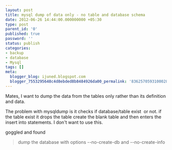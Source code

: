 ```yaml
---
layout: post
title: mysql dump of data only - no table and database schema
date: 2012-06-26 14:44:00.000000000 +05:30
type: post
parent_id: '0'
published: true
password: ''
status: publish
categories:
- backup
- database
- Mysql
tags: []
meta:
  blogger_blog: ijuned.blogspot.com
  blogger_7553295648c4d8ebded8b8484926da00_permalink: '8362570593100028970'
---
```

<div dir="ltr" style="text-align:left;">Mates, I want to dump the data from the tables only rather than its <span class="IL_AD" id="IL_AD4">definition<span class="IL_AD_ICON"></span></span> and data.</p>
<p>The problem with mysqldump is it checks if database/table <span class="IL_AD" id="IL_AD1">exist<span class="IL_AD_ICON"></span></span>  or not. if <span class="IL_AD" id="IL_AD3">the table<span class="IL_AD_ICON"></span></span> exist it drops the table create the blank table and then enters the insert into <span class="IL_AD" id="IL_AD5">statements<span class="IL_AD_ICON"></span></span>. I don't want to use this.</p>
<p><a name="more"></a>goggled and found </p>
<blockquote class="tr_bq"><div class="quote">dump the database with options --no-create-db and --no-create-info</div>
</blockquote>
</div>
